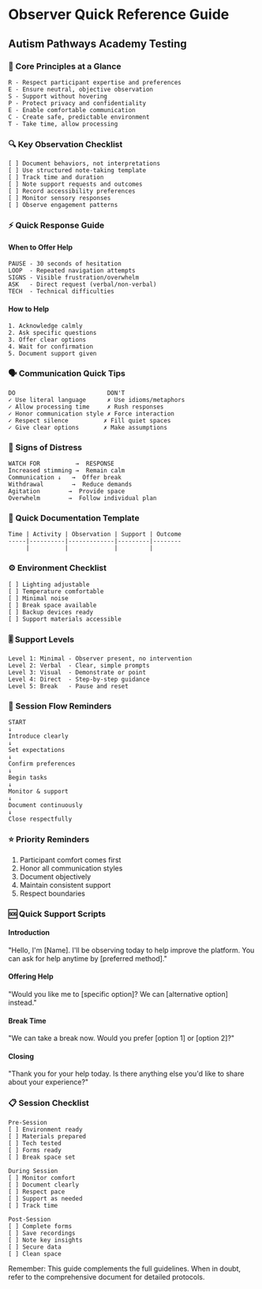 # Observer Quick Reference Guide
## Autism Pathways Academy Testing

### 🎯 Core Principles at a Glance
```
R - Respect participant expertise and preferences
E - Ensure neutral, objective observation
S - Support without hovering
P - Protect privacy and confidentiality
E - Enable comfortable communication
C - Create safe, predictable environment
T - Take time, allow processing
```

### 🔍 Key Observation Checklist
```
[ ] Document behaviors, not interpretations
[ ] Use structured note-taking template
[ ] Track time and duration
[ ] Note support requests and outcomes
[ ] Record accessibility preferences
[ ] Monitor sensory responses
[ ] Observe engagement patterns
```

### ⚡ Quick Response Guide

#### When to Offer Help
```
PAUSE - 30 seconds of hesitation
LOOP  - Repeated navigation attempts
SIGNS - Visible frustration/overwhelm
ASK   - Direct request (verbal/non-verbal)
TECH  - Technical difficulties
```

#### How to Help
```
1. Acknowledge calmly
2. Ask specific questions
3. Offer clear options
4. Wait for confirmation
5. Document support given
```

### 🗣️ Communication Quick Tips
```
DO                          DON'T
✓ Use literal language      ✗ Use idioms/metaphors
✓ Allow processing time     ✗ Rush responses
✓ Honor communication style ✗ Force interaction
✓ Respect silence          ✗ Fill quiet spaces
✓ Give clear options       ✗ Make assumptions
```

### 🚨 Signs of Distress
```
WATCH FOR          →  RESPONSE
Increased stimming →  Remain calm
Communication ↓   →  Offer break
Withdrawal        →  Reduce demands
Agitation        →  Provide space
Overwhelm        →  Follow individual plan
```

### 📝 Quick Documentation Template
```
Time | Activity | Observation | Support | Outcome
-----|----------|-------------|---------|--------
     |          |             |         |
```

### ⚙️ Environment Checklist
```
[ ] Lighting adjustable
[ ] Temperature comfortable
[ ] Minimal noise
[ ] Break space available
[ ] Backup devices ready
[ ] Support materials accessible
```

### 🎚️ Support Levels
```
Level 1: Minimal - Observer present, no intervention
Level 2: Verbal  - Clear, simple prompts
Level 3: Visual  - Demonstrate or point
Level 4: Direct  - Step-by-step guidance
Level 5: Break   - Pause and reset
```

### 🔄 Session Flow Reminders
```
START
↓
Introduce clearly
↓
Set expectations
↓
Confirm preferences
↓
Begin tasks
↓
Monitor & support
↓
Document continuously
↓
Close respectfully
```

### ⭐ Priority Reminders
1. Participant comfort comes first
2. Honor all communication styles
3. Document objectively
4. Maintain consistent support
5. Respect boundaries

### 🆘 Quick Support Scripts

#### Introduction
"Hello, I'm [Name]. I'll be observing today to help improve the platform. You can ask for help anytime by [preferred method]."

#### Offering Help
"Would you like me to [specific option]? We can [alternative option] instead."

#### Break Time
"We can take a break now. Would you prefer [option 1] or [option 2]?"

#### Closing
"Thank you for your help today. Is there anything else you'd like to share about your experience?"

### 📋 Session Checklist
```
Pre-Session
[ ] Environment ready
[ ] Materials prepared
[ ] Tech tested
[ ] Forms ready
[ ] Break space set

During Session
[ ] Monitor comfort
[ ] Document clearly
[ ] Respect pace
[ ] Support as needed
[ ] Track time

Post-Session
[ ] Complete forms
[ ] Save recordings
[ ] Note key insights
[ ] Secure data
[ ] Clean space
```

Remember: This guide complements the full guidelines. When in doubt, refer to the comprehensive document for detailed protocols. 
